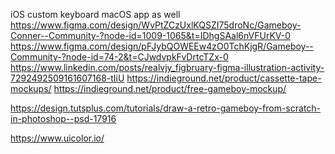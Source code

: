 iOS custom keyboard
macOS app as well
https://www.figma.com/design/WvPtZCzUxlKQSZI75droNc/Gameboy-Conner--Community-?node-id=1009-1065&t=IDhgSAal6nVFUrKV-0
https://www.figma.com/design/pFJybQOWEEw4zO0TchKjgR/Gameboy--Community-?node-id=74-2&t=CJwdvpkFvDrtcTZx-0
https://www.linkedin.com/posts/realvjy_figbruary-figma-illustration-activity-7292492509161607168-tIiU
https://indieground.net/product/cassette-tape-mockups/
https://indieground.net/product/free-gameboy-mockup/

https://design.tutsplus.com/tutorials/draw-a-retro-gameboy-from-scratch-in-photoshop--psd-17916

https://www.uicolor.io/

